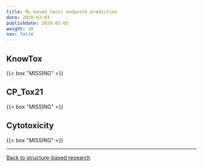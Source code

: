```yaml
---
title: ML-based toxic endpoint prediction
date: 2020-03-03
publishdate: 2020-03-03
weight: 10
nav: false
---
```


## KnowTox

{{< box "MISSING" >}}

## CP_Tox21

{{< box "MISSING" >}}

## Cytotoxicity

{{< box "MISSING" >}}

***

[Back to structure-based research](/research/machine-learning/)